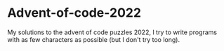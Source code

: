 # Advent-of-code-2022
My solutions to the advent of code puzzles 2022, I try to write programs with as few characters as possible (but I don't try too long).
